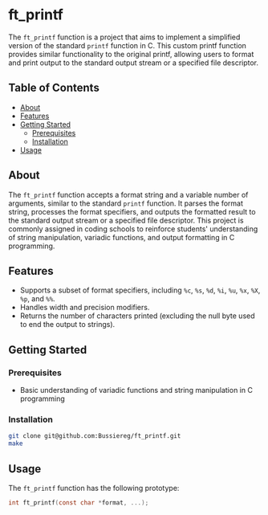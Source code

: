 # ft_printf

The `ft_printf` function is a project that aims to implement a simplified version of the standard `printf` function in C. This custom printf function provides similar functionality to the original printf, allowing users to format and print output to the standard output stream or a specified file descriptor.

## Table of Contents

- [About](#about)
- [Features](#features)
- [Getting Started](#getting-started)
  - [Prerequisites](#prerequisites)
  - [Installation](#installation)
- [Usage](#usage)

## About

The `ft_printf` function accepts a format string and a variable number of arguments, similar to the standard `printf` function. It parses the format string, processes the format specifiers, and outputs the formatted result to the standard output stream or a specified file descriptor. This project is commonly assigned in coding schools to reinforce students' understanding of string manipulation, variadic functions, and output formatting in C programming.

## Features

- Supports a subset of format specifiers, including `%c`, `%s`, `%d`, `%i`, `%u`, `%x`, `%X`, `%p`, and `%%`.
- Handles width and precision modifiers.
- Returns the number of characters printed (excluding the null byte used to end the output to strings).

## Getting Started

### Prerequisites

- Basic understanding of variadic functions and string manipulation in C programming

### Installation

```bash
git clone git@github.com:Bussiereg/ft_printf.git
make
```

## Usage

The `ft_printf` function has the following prototype:

```c
int ft_printf(const char *format, ...);
```
